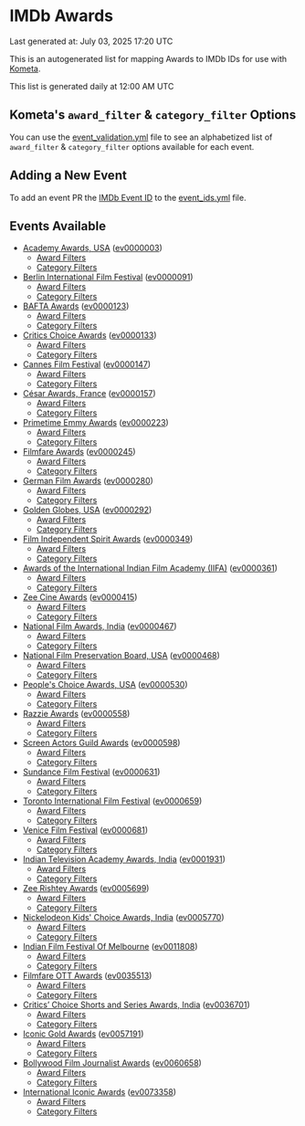 # IMDb Awards

Last generated at: July 03, 2025 17:20 UTC

This is an autogenerated list for mapping Awards to IMDb IDs for use with [Kometa](https://github.com/Kometa-Team/Kometa).

This list is generated daily at 12:00 AM UTC 

## Kometa's `award_filter` & `category_filter` Options

You can use the [event_validation.yml](https://github.com/Kometa-Team/IMDb-Awards/blob/master/event_validation.yml) file to see an alphabetized list of `award_filter` & `category_filter` options available for each event.

## Adding a New Event

To add an event PR the [IMDb Event ID](https://www.imdb.com/event/all/) to the [event_ids.yml](https://github.com/Kometa-Team/IMDb-Awards/blob/master/event_ids.yml) file.

## Events Available

* [Academy Awards, USA](https://www.imdb.com/event/ev0000003) ([ev0000003](https://github.com/Kometa-Team/IMDb-Awards/blob/master/event_validation.yml#L1))
  * [Award Filters](https://github.com/Kometa-Team/IMDb-Awards/blob/master/event_validation.yml#L6)
  * [Category Filters](https://github.com/Kometa-Team/IMDb-Awards/blob/master/event_validation.yml#L14)
* [Berlin International Film Festival](https://www.imdb.com/event/ev0000091) ([ev0000091](https://github.com/Kometa-Team/IMDb-Awards/blob/master/event_validation.yml#L148))
  * [Award Filters](https://github.com/Kometa-Team/IMDb-Awards/blob/master/event_validation.yml#L153)
  * [Category Filters](https://github.com/Kometa-Team/IMDb-Awards/blob/master/event_validation.yml#L351)
* [BAFTA Awards](https://www.imdb.com/event/ev0000123) ([ev0000123](https://github.com/Kometa-Team/IMDb-Awards/blob/master/event_validation.yml#L636))
  * [Award Filters](https://github.com/Kometa-Team/IMDb-Awards/blob/master/event_validation.yml#L641)
  * [Category Filters](https://github.com/Kometa-Team/IMDb-Awards/blob/master/event_validation.yml#L674)
* [Critics Choice Awards](https://www.imdb.com/event/ev0000133) ([ev0000133](https://github.com/Kometa-Team/IMDb-Awards/blob/master/event_validation.yml#L1170))
  * [Award Filters](https://github.com/Kometa-Team/IMDb-Awards/blob/master/event_validation.yml#L1173)
  * [Category Filters](https://github.com/Kometa-Team/IMDb-Awards/blob/master/event_validation.yml#L1178)
* [Cannes Film Festival](https://www.imdb.com/event/ev0000147) ([ev0000147](https://github.com/Kometa-Team/IMDb-Awards/blob/master/event_validation.yml#L1279))
  * [Award Filters](https://github.com/Kometa-Team/IMDb-Awards/blob/master/event_validation.yml#L1284)
  * [Category Filters](https://github.com/Kometa-Team/IMDb-Awards/blob/master/event_validation.yml#L1453)
* [César Awards, France](https://www.imdb.com/event/ev0000157) ([ev0000157](https://github.com/Kometa-Team/IMDb-Awards/blob/master/event_validation.yml#L1687))
  * [Award Filters](https://github.com/Kometa-Team/IMDb-Awards/blob/master/event_validation.yml#L1691)
  * [Category Filters](https://github.com/Kometa-Team/IMDb-Awards/blob/master/event_validation.yml#L1696)
* [Primetime Emmy Awards](https://www.imdb.com/event/ev0000223) ([ev0000223](https://github.com/Kometa-Team/IMDb-Awards/blob/master/event_validation.yml#L1756))
  * [Award Filters](https://github.com/Kometa-Team/IMDb-Awards/blob/master/event_validation.yml#L1761)
  * [Category Filters](https://github.com/Kometa-Team/IMDb-Awards/blob/master/event_validation.yml#L1768)
* [Filmfare Awards](https://www.imdb.com/event/ev0000245) ([ev0000245](https://github.com/Kometa-Team/IMDb-Awards/blob/master/event_validation.yml#L2979))
  * [Award Filters](https://github.com/Kometa-Team/IMDb-Awards/blob/master/event_validation.yml#L2983)
  * [Category Filters](https://github.com/Kometa-Team/IMDb-Awards/blob/master/event_validation.yml#L2992)
* [German Film Awards](https://www.imdb.com/event/ev0000280) ([ev0000280](https://github.com/Kometa-Team/IMDb-Awards/blob/master/event_validation.yml#L3083))
  * [Award Filters](https://github.com/Kometa-Team/IMDb-Awards/blob/master/event_validation.yml#L3088)
  * [Category Filters](https://github.com/Kometa-Team/IMDb-Awards/blob/master/event_validation.yml#L3111)
* [Golden Globes, USA](https://www.imdb.com/event/ev0000292) ([ev0000292](https://github.com/Kometa-Team/IMDb-Awards/blob/master/event_validation.yml#L3184))
  * [Award Filters](https://github.com/Kometa-Team/IMDb-Awards/blob/master/event_validation.yml#L3189)
  * [Category Filters](https://github.com/Kometa-Team/IMDb-Awards/blob/master/event_validation.yml#L3197)
* [Film Independent Spirit Awards](https://www.imdb.com/event/ev0000349) ([ev0000349](https://github.com/Kometa-Team/IMDb-Awards/blob/master/event_validation.yml#L3371))
  * [Award Filters](https://github.com/Kometa-Team/IMDb-Awards/blob/master/event_validation.yml#L3374)
  * [Category Filters](https://github.com/Kometa-Team/IMDb-Awards/blob/master/event_validation.yml#L3383)
* [Awards of the International Indian Film Academy (IIFA)](https://www.imdb.com/event/ev0000361) ([ev0000361](https://github.com/Kometa-Team/IMDb-Awards/blob/master/event_validation.yml#L3423))
  * [Award Filters](https://github.com/Kometa-Team/IMDb-Awards/blob/master/event_validation.yml#L3426)
  * [Category Filters](https://github.com/Kometa-Team/IMDb-Awards/blob/master/event_validation.yml#L3436)
* [Zee Cine Awards](https://www.imdb.com/event/ev0000415) ([ev0000415](https://github.com/Kometa-Team/IMDb-Awards/blob/master/event_validation.yml#L3531))
  * [Award Filters](https://github.com/Kometa-Team/IMDb-Awards/blob/master/event_validation.yml#L3533)
  * [Category Filters](https://github.com/Kometa-Team/IMDb-Awards/blob/master/event_validation.yml#L3543)
* [National Film Awards, India](https://www.imdb.com/event/ev0000467) ([ev0000467](https://github.com/Kometa-Team/IMDb-Awards/blob/master/event_validation.yml#L3650))
  * [Award Filters](https://github.com/Kometa-Team/IMDb-Awards/blob/master/event_validation.yml#L3654)
  * [Category Filters](https://github.com/Kometa-Team/IMDb-Awards/blob/master/event_validation.yml#L3668)
* [National Film Preservation Board, USA](https://www.imdb.com/event/ev0000468) ([ev0000468](https://github.com/Kometa-Team/IMDb-Awards/blob/master/event_validation.yml#L3863))
  * [Award Filters](https://github.com/Kometa-Team/IMDb-Awards/blob/master/event_validation.yml#L3866)
  * [Category Filters](https://github.com/Kometa-Team/IMDb-Awards/blob/master/event_validation.yml#L3868)
* [People's Choice Awards, USA](https://www.imdb.com/event/ev0000530) ([ev0000530](https://github.com/Kometa-Team/IMDb-Awards/blob/master/event_validation.yml#L3871))
  * [Award Filters](https://github.com/Kometa-Team/IMDb-Awards/blob/master/event_validation.yml#L3874)
  * [Category Filters](https://github.com/Kometa-Team/IMDb-Awards/blob/master/event_validation.yml#L3877)
* [Razzie Awards](https://www.imdb.com/event/ev0000558) ([ev0000558](https://github.com/Kometa-Team/IMDb-Awards/blob/master/event_validation.yml#L4120))
  * [Award Filters](https://github.com/Kometa-Team/IMDb-Awards/blob/master/event_validation.yml#L4123)
  * [Category Filters](https://github.com/Kometa-Team/IMDb-Awards/blob/master/event_validation.yml#L4128)
* [Screen Actors Guild Awards](https://www.imdb.com/event/ev0000598) ([ev0000598](https://github.com/Kometa-Team/IMDb-Awards/blob/master/event_validation.yml#L4168))
  * [Award Filters](https://github.com/Kometa-Team/IMDb-Awards/blob/master/event_validation.yml#L4171)
  * [Category Filters](https://github.com/Kometa-Team/IMDb-Awards/blob/master/event_validation.yml#L4173)
* [Sundance Film Festival](https://www.imdb.com/event/ev0000631) ([ev0000631](https://github.com/Kometa-Team/IMDb-Awards/blob/master/event_validation.yml#L4199))
  * [Award Filters](https://github.com/Kometa-Team/IMDb-Awards/blob/master/event_validation.yml#L4202)
  * [Category Filters](https://github.com/Kometa-Team/IMDb-Awards/blob/master/event_validation.yml#L4253)
* [Toronto International Film Festival](https://www.imdb.com/event/ev0000659) ([ev0000659](https://github.com/Kometa-Team/IMDb-Awards/blob/master/event_validation.yml#L4371))
  * [Award Filters](https://github.com/Kometa-Team/IMDb-Awards/blob/master/event_validation.yml#L4374)
  * [Category Filters](https://github.com/Kometa-Team/IMDb-Awards/blob/master/event_validation.yml#L4431)
* [Venice Film Festival](https://www.imdb.com/event/ev0000681) ([ev0000681](https://github.com/Kometa-Team/IMDb-Awards/blob/master/event_validation.yml#L4510))
  * [Award Filters](https://github.com/Kometa-Team/IMDb-Awards/blob/master/event_validation.yml#L4515)
  * [Category Filters](https://github.com/Kometa-Team/IMDb-Awards/blob/master/event_validation.yml#L4857)
* [Indian Television Academy Awards, India](https://www.imdb.com/event/ev0001931) ([ev0001931](https://github.com/Kometa-Team/IMDb-Awards/blob/master/event_validation.yml#L5314))
  * [Award Filters](https://github.com/Kometa-Team/IMDb-Awards/blob/master/event_validation.yml#L5317)
  * [Category Filters](https://github.com/Kometa-Team/IMDb-Awards/blob/master/event_validation.yml#L5326)
* [Zee Rishtey Awards](https://www.imdb.com/event/ev0005699) ([ev0005699](https://github.com/Kometa-Team/IMDb-Awards/blob/master/event_validation.yml#L5517))
  * [Award Filters](https://github.com/Kometa-Team/IMDb-Awards/blob/master/event_validation.yml#L5519)
  * [Category Filters](https://github.com/Kometa-Team/IMDb-Awards/blob/master/event_validation.yml#L5521)
* [Nickelodeon Kids' Choice Awards, India](https://www.imdb.com/event/ev0005770) ([ev0005770](https://github.com/Kometa-Team/IMDb-Awards/blob/master/event_validation.yml#L5600))
  * [Award Filters](https://github.com/Kometa-Team/IMDb-Awards/blob/master/event_validation.yml#L5602)
  * [Category Filters](https://github.com/Kometa-Team/IMDb-Awards/blob/master/event_validation.yml#L5605)
* [Indian Film Festival Of Melbourne](https://www.imdb.com/event/ev0011808) ([ev0011808](https://github.com/Kometa-Team/IMDb-Awards/blob/master/event_validation.yml#L5640))
  * [Award Filters](https://github.com/Kometa-Team/IMDb-Awards/blob/master/event_validation.yml#L5642)
  * [Category Filters](https://github.com/Kometa-Team/IMDb-Awards/blob/master/event_validation.yml#L5654)
* [Filmfare OTT Awards](https://www.imdb.com/event/ev0035513) ([ev0035513](https://github.com/Kometa-Team/IMDb-Awards/blob/master/event_validation.yml#L5677))
  * [Award Filters](https://github.com/Kometa-Team/IMDb-Awards/blob/master/event_validation.yml#L5679)
  * [Category Filters](https://github.com/Kometa-Team/IMDb-Awards/blob/master/event_validation.yml#L5685)
* [Critics’ Choice Shorts and Series Awards, India](https://www.imdb.com/event/ev0036701) ([ev0036701](https://github.com/Kometa-Team/IMDb-Awards/blob/master/event_validation.yml#L5768))
  * [Award Filters](https://github.com/Kometa-Team/IMDb-Awards/blob/master/event_validation.yml#L5770)
  * [Category Filters](https://github.com/Kometa-Team/IMDb-Awards/blob/master/event_validation.yml#L5773)
* [Iconic Gold Awards](https://www.imdb.com/event/ev0057191) ([ev0057191](https://github.com/Kometa-Team/IMDb-Awards/blob/master/event_validation.yml#L5791))
  * [Award Filters](https://github.com/Kometa-Team/IMDb-Awards/blob/master/event_validation.yml#L5793)
  * [Category Filters](https://github.com/Kometa-Team/IMDb-Awards/blob/master/event_validation.yml#L5795)
* [Bollywood Film Journalist Awards](https://www.imdb.com/event/ev0060658) ([ev0060658](https://github.com/Kometa-Team/IMDb-Awards/blob/master/event_validation.yml#L5902))
  * [Award Filters](https://github.com/Kometa-Team/IMDb-Awards/blob/master/event_validation.yml#L5904)
  * [Category Filters](https://github.com/Kometa-Team/IMDb-Awards/blob/master/event_validation.yml#L5909)
* [International Iconic Awards](https://www.imdb.com/event/ev0073358) ([ev0073358](https://github.com/Kometa-Team/IMDb-Awards/blob/master/event_validation.yml#L5921))
  * [Award Filters](https://github.com/Kometa-Team/IMDb-Awards/blob/master/event_validation.yml#L5923)
  * [Category Filters](https://github.com/Kometa-Team/IMDb-Awards/blob/master/event_validation.yml#L5927)
